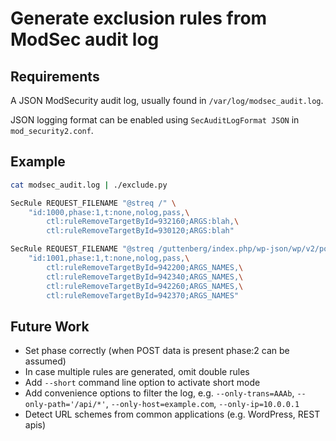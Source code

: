 # Generate exclusion rules from ModSec audit log

## Requirements

A JSON ModSecurity audit log, usually found in `/var/log/modsec_audit.log`.

JSON logging format can be enabled using `SecAuditLogFormat JSON` in `mod_security2.conf`.

## Example

```sh
cat modsec_audit.log | ./exclude.py

SecRule REQUEST_FILENAME "@streq /" \
	"id:1000,phase:1,t:none,nolog,pass,\
		ctl:ruleRemoveTargetById=932160;ARGS:blah,\
		ctl:ruleRemoveTargetById=930120;ARGS:blah"

SecRule REQUEST_FILENAME "@streq /guttenberg/index.php/wp-json/wp/v2/posts/5/autosaves" \
	"id:1001,phase:1,t:none,nolog,pass,\
		ctl:ruleRemoveTargetById=942200;ARGS_NAMES,\
		ctl:ruleRemoveTargetById=942340;ARGS_NAMES,\
		ctl:ruleRemoveTargetById=942260;ARGS_NAMES,\
		ctl:ruleRemoveTargetById=942370;ARGS_NAMES"
```

## Future Work

* Set phase correctly (when POST data is present phase:2 can be assumed)
* In case multiple rules are generated, omit double rules
* Add `--short` command line option to activate short mode
* Add convenience options to filter the log, e.g. `--only-trans=AAAb`, `--only-path='/api/*'`, `--only-host=example.com`, `--only-ip=10.0.0.1`
* Detect URL schemes from common applications (e.g. WordPress, REST apis)
